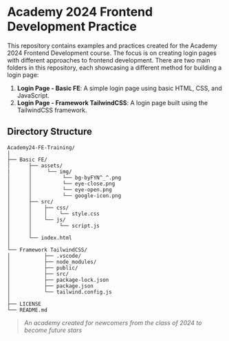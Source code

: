 # Academy 2024 Frontend Development Practice

This repository contains examples and practices created for the Academy 2024 Frontend Development course. The focus is on creating login pages with different approaches to frontend development. There are two main folders in this repository, each showcasing a different method for building a login page:

1. **Login Page - Basic FE**: A simple login page using basic HTML, CSS, and JavaScript.
2. **Login Page - Framework TailwindCSS**: A login page built using the TailwindCSS framework.

## Directory Structure

```
Academy24-FE-Training/
│
├── Basic FE/
│      ├── assets/
|      │     └── img/
│      │          └── bg-byFYN^_^.png
│      │          └── eye-close.png
│      │          └── eye-open.png
│      │          └── google-icon.png
│      ├── src/
│      │    ├── css/
│      │    │    └── style.css
│      │    └── js/
│      │         └── script.js
│      │         
│      └── index.html
│
└── Framework TailwindCSS/
│           ├── .vscode/
│           ├── node_modules/
│           ├── public/
│           ├── src/
│           ├── package-lock.json
│           ├── package.json
│           └── tailwind.config.js
│
├── LICENSE
└── README.md
```


> *An academy created for newcomers from the class of 2024 to become future stars*